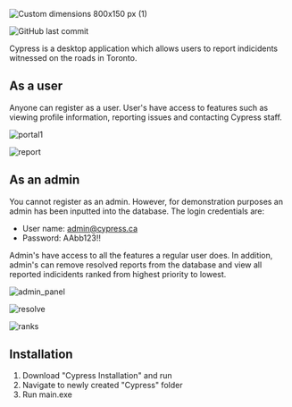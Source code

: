![Custom dimensions 800x150 px (1)](https://user-images.githubusercontent.com/61073050/148671112-69ed779b-8c92-4faf-845d-a861fb0102b9.jpeg)

![GitHub last commit](https://img.shields.io/github/last-commit/Fuoad-Ibrahim/Cypress)

Cypress is a desktop application which allows users to report indicidents witnessed on the roads in Toronto.

## As a user

Anyone can register as a user. User's have access to features such as viewing profile information, reporting issues and contacting Cypress staff.

![portal1](https://user-images.githubusercontent.com/61073050/148867379-53f46814-b64a-40b2-badc-5e3941ac504d.png)


![report](https://user-images.githubusercontent.com/61073050/148868974-6e519892-1a51-48ca-b6b1-e09c7e15e7cc.png)

## As an admin

You cannot register as an admin. However, for demonstration purposes an admin has been inputted into the database. 
The login credentials are:
- User name: admin@cypress.ca
- Password: AAbb123!!

Admin's have access to all the features a regular user does. In addition, admin's can remove resolved reports from the database and view all reported indicidents ranked from highest priority to lowest.
  
![admin_panel](https://user-images.githubusercontent.com/61073050/148869311-0f6d5742-7ec2-4594-b588-10c7231a544e.png)

![resolve](https://user-images.githubusercontent.com/61073050/148869331-ed99d325-c77e-48e6-bcb1-7711d1b61c56.png)

![ranks](https://user-images.githubusercontent.com/61073050/148869346-012be811-20ec-49ef-bc5d-c93057926f1a.png)

## Installation

1. Download "Cypress Installation" and run
2. Navigate to newly created "Cypress" folder
3. Run main.exe
